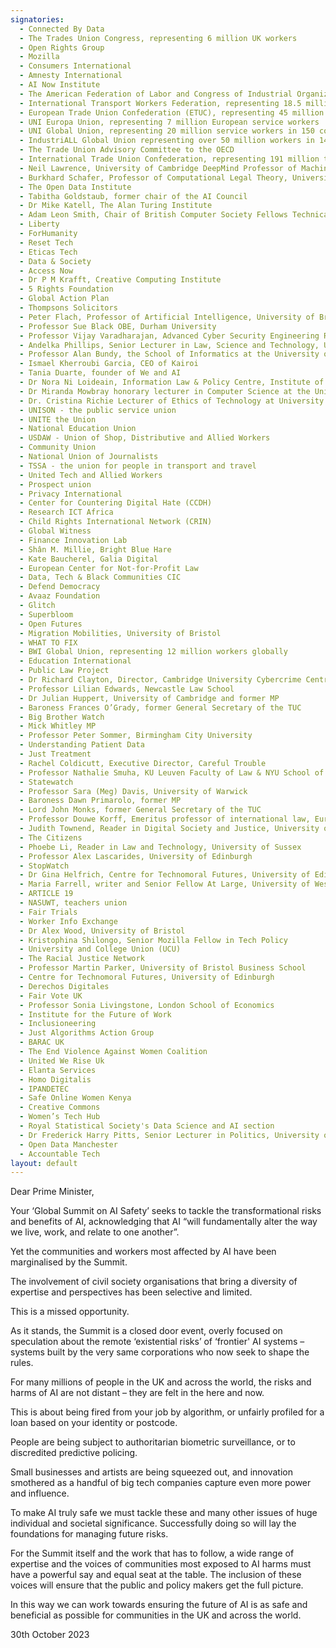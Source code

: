 ```yaml
---
signatories:
  - Connected By Data
  - The Trades Union Congress, representing 6 million UK workers
  - Open Rights Group
  - Mozilla
  - Consumers International
  - Amnesty International
  - AI Now Institute
  - The American Federation of Labor and Congress of Industrial Organizations (AFL-CIO), representing 60 unions and 12.5 million American workers
  - International Transport Workers Federation, representing 18.5 million workers globally
  - European Trade Union Confederation (ETUC), representing 45 million members from 93 trade union organisations in 41 European countries
  - UNI Europa Union, representing 7 million European service workers
  - UNI Global Union, representing 20 million service workers in 150 countries
  - IndustriALL Global Union representing over 50 million workers in 140 countries
  - The Trade Union Advisory Committee to the OECD
  - International Trade Union Confederation, representing 191 million trade union members in 167 countries and territories
  - Neil Lawrence, University of Cambridge DeepMind Professor of Machine Learning and Senior AI Fellow at The Alan Turing Institute
  - Burkhard Schafer, Professor of Computational Legal Theory, University of Edinburgh
  - The Open Data Institute
  - Tabitha Goldstaub, former chair of the AI Council
  - Dr Mike Katell, The Alan Turing Institute
  - Adam Leon Smith, Chair of British Computer Society Fellows Technical Advisory Group
  - Liberty
  - ForHumanity
  - Reset Tech
  - Eticas Tech
  - Data & Society
  - Access Now
  - Dr P M Krafft, Creative Computing Institute
  - 5 Rights Foundation
  - Global Action Plan
  - Thompsons Solicitors
  - Peter Flach, Professor of Artificial Intelligence, University of Bristol
  - Professor Sue Black OBE, Durham University
  - Professor Vijay Varadharajan, Advanced Cyber Security Engineering Research Centre (ACSRC), The University of Newcastle, Australia
  - Andelka Phillips, Senior Lecturer in Law, Science and Technology, University of Queensland
  - Professor Alan Bundy, the School of Informatics at the University of Edinburgh
  - Ismael Kherroubi Garcia, CEO of Kairoi 
  - Tania Duarte, founder of We and AI
  - Dr Nora Ni Loideain, Information Law & Policy Centre, Institute of Advanced Legal Studies, University of London
  - Dr Miranda Mowbray honorary lecturer in Computer Science at the University of Bristol
  - Dr. Cristina Richie Lecturer of Ethics of Technology at University of Edinburgh
  - UNISON - the public service union
  - UNITE the Union
  - National Education Union
  - USDAW - Union of Shop, Distributive and Allied Workers
  - Community Union
  - National Union of Journalists
  - TSSA - the union for people in transport and travel
  - United Tech and Allied Workers
  - Prospect union
  - Privacy International
  - Center for Countering Digital Hate (CCDH)
  - Research ICT Africa
  - Child Rights International Network (CRIN)
  - Global Witness
  - Finance Innovation Lab
  - Shân M. Millie, Bright Blue Hare
  - Kate Baucherel, Galia Digital
  - European Center for Not-for-Profit Law
  - Data, Tech & Black Communities CIC
  - Defend Democracy
  - Avaaz Foundation
  - Glitch
  - Superbloom
  - Open Futures
  - Migration Mobilities, University of Bristol
  - WHAT TO FIX
  - BWI Global Union, representing 12 million workers globally
  - Education International
  - Public Law Project
  - Dr Richard Clayton, Director, Cambridge University Cybercrime Centre 
  - Professor Lilian Edwards, Newcastle Law School
  - Dr Julian Huppert, University of Cambridge and former MP
  - Baroness Frances O’Grady, former General Secretary of the TUC
  - Big Brother Watch
  - Mick Whitley MP
  - Professor Peter Sommer, Birmingham City University
  - Understanding Patient Data
  - Just Treatment
  - Rachel Coldicutt, Executive Director, Careful Trouble
  - Professor Nathalie Smuha, KU Leuven Faculty of Law & NYU School of Law
  - Statewatch
  - Professor Sara (Meg) Davis, University of Warwick
  - Baroness Dawn Primarolo, former MP
  - Lord John Monks, former General Secretary of the TUC
  - Professor Douwe Korff, Emeritus professor of international law, European human rights and digital rights expert
  - Judith Townend, Reader in Digital Society and Justice, University of Sussex
  - The Citizens
  - Phoebe Li, Reader in Law and Technology, University of Sussex
  - Professor Alex Lascarides, University of Edinburgh
  - StopWatch
  - Dr Gina Helfrich, Centre for Technomoral Futures, University of Edinburgh
  - Maria Farrell, writer and Senior Fellow At Large, University of Western Australia Tech and Policy Lab
  - ARTICLE 19
  - NASUWT, teachers union
  - Fair Trials
  - Worker Info Exchange
  - Dr Alex Wood, University of Bristol
  - Kristophina Shilongo, Senior Mozilla Fellow in Tech Policy
  - University and College Union (UCU)
  - The Racial Justice Network
  - Professor Martin Parker, University of Bristol Business School
  - Centre for Technomoral Futures, University of Edinburgh
  - Derechos Digitales
  - Fair Vote UK
  - Professor Sonia Livingstone, London School of Economics 
  - Institute for the Future of Work
  - Inclusioneering
  - Just Algorithms Action Group 
  - BARAC UK
  - The End Violence Against Women Coalition 
  - United We Rise Uk
  - Elanta Services
  - Homo Digitalis
  - IPANDETEC
  - Safe Online Women Kenya
  - Creative Commons
  - Women’s Tech Hub
  - Royal Statistical Society's Data Science and AI section
  - Dr Frederick Harry Pitts, Senior Lecturer in Politics, University of Exeter
  - Open Data Manchester
  - Accountable Tech
layout: default
---
```

Dear Prime Minister,

Your ‘Global Summit on AI Safety’ seeks to tackle the transformational risks and benefits of AI, acknowledging that AI “will fundamentally alter the way we live, work, and relate to one another”. 

Yet the communities and workers most affected by AI have been marginalised by the Summit.

The involvement of civil society organisations that bring a diversity of expertise and perspectives has been selective and limited. 

This is a missed opportunity. 

As it stands, the Summit is a closed door event, overly focused on speculation about the remote ‘existential risks’ of ‘frontier' AI systems – systems built by the very same corporations who now seek to shape the rules.

For many millions of people in the UK and across the world, the risks and harms of AI are not distant – they are felt in the here and now.

This is about being fired from your job by algorithm, or unfairly profiled for a loan based on your identity or postcode.

People are being subject to authoritarian biometric surveillance, or to discredited predictive policing.

Small businesses and artists are being squeezed out, and innovation smothered as a handful of big tech companies capture even more power and influence. 

To make AI truly safe we must tackle these and many other issues of huge individual and societal significance. Successfully doing so will lay the foundations for managing future risks.

For the Summit itself and the work that has to follow, a wide range of expertise and the voices of communities most exposed to AI harms must have a powerful say and equal seat at the table. The inclusion of these voices will ensure that the public and policy makers get the full picture.

In this way we can work towards ensuring the future of AI is as safe and beneficial as possible for communities in the UK and across the world.

30th October 2023
